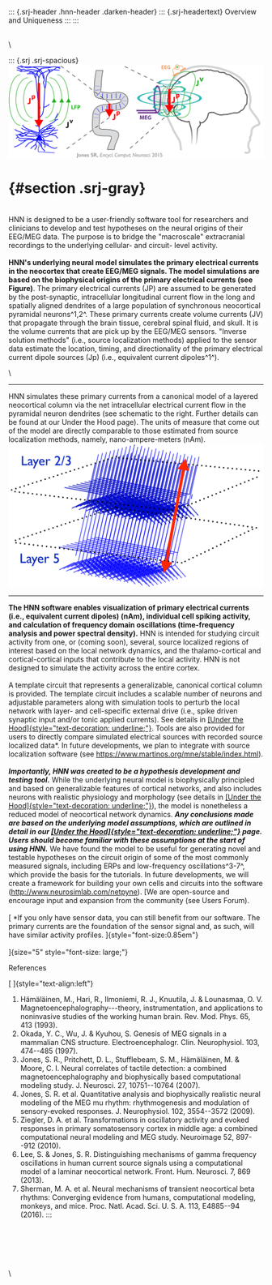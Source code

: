 ::: {.srj-header .hnn-header .darken-header}
::: {.srj-headertext}
Overview and Uniqueness
:::
:::

\
\

::: {.srj .srj-spacious}
![](https://raw.githubusercontent.com/jonescompneurolab/hnn-under_the_hood/master/html-styling/images/current-source.png)

#  {#section .srj-gray}

\
HNN is designed to be a user-friendly software tool for researchers and
clinicians to develop and test hypotheses on the neural origins of their
EEG/MEG data. The purpose is to bridge the "macroscale" extracranial
recordings to the underlying cellular- and circuit- level activity.\
\
**HNN's underlying neural model simulates the primary electrical
currents in the neocortex that create EEG/MEG signals. The model
simulations are based on the biophysical origins of the primary
electrical currents (see Figure)**. The primary electrical currents (JP)
are assumed to be generated by the post-synaptic, intracellular
longitudinal current flow in the long and spatially aligned dendrites of
a large population of synchronous neocortical pyramidal neurons^1,2^.
These primary currents create volume currents (JV) that propagate
through the brain tissue, cerebral spinal fluid, and skull. It is the
volume currents that are pick up by the EEG/MEG sensors. "Inverse
solution methods" (i.e., source localization methods) applied to the
sensor data estimate the location, timing, and directionality of the
primary electrical current dipole sources (Jp) (i.e., equivalent current
dipoles^1^).

\

  --------------------------------------------------------------------------------------------------------------------------------------------------------------------------------------------------------------------------------------------------------------------------------------------------------------------------------------------------------------------------------------------------------------------------------------- ----------------------------------------------------------------------------------------------------------------------------
  HNN simulates these primary currents from a canonical model of a layered neocortical column via the net intracellular electrical current flow in the pyramidal neuron dendrites (see schematic to the right. Further details can be found at our Under the Hood page). The units of measure that come out of the model are directly comparable to those estimated from source localization methods, namely, nano-ampere-meters (nAm).   ![](https://raw.githubusercontent.com/jonescompneurolab/hnn-under_the_hood/master/html-styling/images/3d-column-model.png)
  --------------------------------------------------------------------------------------------------------------------------------------------------------------------------------------------------------------------------------------------------------------------------------------------------------------------------------------------------------------------------------------------------------------------------------------- ----------------------------------------------------------------------------------------------------------------------------

**The HNN software enables visualization of primary electrical currents
(i.e., equivalent current dipoles) (nAm), individual cell spiking
activity, and calculation of frequency domain oscillations
(time-frequency analysis and power spectral density).** HNN is intended
for studying circuit activity from one, or (coming soon), several,
source localized regions of interest based on the local network
dynamics, and the thalamo-cortical and cortical-cortical inputs that
contribute to the local activity. HNN is not designed to simulate the
activity across the entire cortex.\
\
A template circuit that represents a generalizable, canonical cortical
column is provided. The template circuit includes a scalable number of
neurons and adjustable parameters along with simulation tools to perturb
the local network with layer- and cell-specific external drive (i.e.,
spike driven synaptic input and/or tonic applied currents). See details
in [[Under the
Hood]{style="text-decoration: underline;"}](https://hnn.brown.edu/index.php/under-the-hood/).
Tools are also provided for users to directly compare simulated
electrical sources with recorded source localized data\*. In future
developments, we plan to integrate with source localization software
(see <https://www.martinos.org/mne/stable/index.html>).\
\
***Importantly, HNN was created to be a hypothesis development and
testing tool.*** While the underlying neural model is biophysically
principled and based on generalizable features of cortical networks, and
also includes neurons with realistic physiology and morphology (see
details in [[Under the
Hood]{style="text-decoration: underline;"}](https://hnn.brown.edu/index.php/under-the-hood/)),
the model is nonetheless a reduced model of neocortical network
dynamics. ***Any conclusions made are based on the underlying model
assumptions, which are outlined in detail in our [[Under the
Hood]{style="text-decoration: underline;"}](https://hnn.brown.edu/index.php/under-the-hood/)
page. Users should become familiar with these assumptions at the start
of using HNN.*** We have found the model to be useful for generating
novel and testable hypotheses on the circuit origin of some of the most
commonly measured signals, including ERPs and low-frequency
oscillations^3-7^, which provide the basis for the tutorials. In future
developments, we will create a framework for building your own cells and
circuits into the software (<http://www.neurosimlab.com/netpyne>). [We
are open-source and encourage input and expansion from the community
(see Users Forum).\
\
[ \*If you only have sensor data, you can still benefit from our
software. The primary currents are the foundation of the sensor signal
and, as such, will have similar activity profiles.
]{style="font-size:0.85em"}\
\
]{size="5" style="font-size: large;"}

References

[ ]{style="text-align:left"}

1.  Hämäläinen, M., Hari, R., Ilmoniemi, R. J., Knuutila, J. &
    Lounasmaa, O. V. Magnetoencephalography---theory, instrumentation,
    and applications to noninvasive studies of the working human brain.
    Rev. Mod. Phys. 65, 413 (1993).
2.  Okada, Y. C., Wu, J. & Kyuhou, S. Genesis of MEG signals in a
    mammalian CNS structure. Electroencephalogr. Clin. Neurophysiol.
    103, 474--485 (1997).
3.  Jones, S. R., Pritchett, D. L., Stufflebeam, S. M., Hämäläinen, M. &
    Moore, C. I. Neural correlates of tactile detection: a combined
    magnetoencephalography and biophysically based computational
    modeling study. J. Neurosci. 27, 10751--10764 (2007).
4.  Jones, S. R. et al. Quantitative analysis and biophysically
    realistic neural modeling of the MEG mu rhythm: rhythmogenesis and
    modulation of sensory-evoked responses. J. Neurophysiol. 102,
    3554--3572 (2009).
5.  Ziegler, D. A. et al. Transformations in oscillatory activity and
    evoked responses in primary somatosensory cortex in middle age: a
    combined computational neural modeling and MEG study. Neuroimage 52,
    897--912 (2010).
6.  Lee, S. & Jones, S. R. Distinguishing mechanisms of gamma frequency
    oscillations in human current source signals using a computational
    model of a laminar neocortical network. Front. Hum. Neurosci. 7, 869
    (2013).
7.  Sherman, M. A. et al. Neural mechanisms of transient neocortical
    beta rhythms: Converging evidence from humans, computational
    modeling, monkeys, and mice. Proc. Natl. Acad. Sci. U. S. A. 113,
    E4885--94 (2016).
:::

\
\
\
\
\
\
